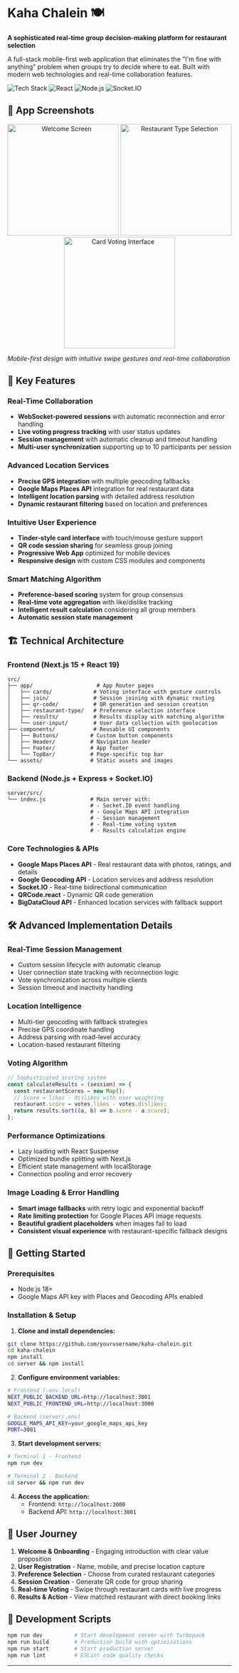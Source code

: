 # Kaha Chalein 🍽️

**A sophisticated real-time group decision-making platform for restaurant selection**

A full-stack mobile-first web application that eliminates the "I'm fine with anything" problem when groups try to decide where to eat. Built with modern web technologies and real-time collaboration features.

![Tech Stack](https://img.shields.io/badge/Next.js-15.3.2-black?style=flat-square&logo=next.js)
![React](https://img.shields.io/badge/React-19.0.0-blue?style=flat-square&logo=react)
![Node.js](https://img.shields.io/badge/Node.js-Express-green?style=flat-square&logo=node.js)
![Socket.IO](https://img.shields.io/badge/Socket.IO-4.8.1-white?style=flat-square&logo=socket.io&logoColor=black)

## 📸 App Screenshots

<div align="center">
  <img src="screenshots/welcome-screen.png" alt="Welcome Screen" width="250"/>
  <img src="screenshots/restaurant-selection.png" alt="Restaurant Type Selection" width="250"/>
  <img src="screenshots/card-voting.png" alt="Card Voting Interface" width="250"/>
</div>

_Mobile-first design with intuitive swipe gestures and real-time collaboration_

## 🚀 Key Features

### Real-Time Collaboration

- **WebSocket-powered sessions** with automatic reconnection and error handling
- **Live voting progress tracking** with user status updates
- **Session management** with automatic cleanup and timeout handling
- **Multi-user synchronization** supporting up to 10 participants per session

### Advanced Location Services

- **Precise GPS integration** with multiple geocoding fallbacks
- **Google Maps Places API** integration for real restaurant data
- **Intelligent location parsing** with detailed address resolution
- **Dynamic restaurant filtering** based on location and preferences

### Intuitive User Experience

- **Tinder-style card interface** with touch/mouse gesture support
- **QR code session sharing** for seamless group joining
- **Progressive Web App** optimized for mobile devices
- **Responsive design** with custom CSS modules and components

### Smart Matching Algorithm

- **Preference-based scoring** system for group consensus
- **Real-time vote aggregation** with like/dislike tracking
- **Intelligent result calculation** considering all group members
- **Automatic session state management**

## 🏗️ Technical Architecture

### Frontend (Next.js 15 + React 19)

```
src/
├── app/                    # App Router pages
│   ├── cards/             # Voting interface with gesture controls
│   ├── join/              # Session joining with dynamic routing
│   ├── qr-code/           # QR generation and session creation
│   ├── restaurant-type/   # Preference selection interface
│   ├── results/           # Results display with matching algorithm
│   └── user-input/        # User data collection with geolocation
├── components/            # Reusable UI components
│   ├── Buttons/          # Custom button components
│   ├── Header/           # Navigation header
│   ├── Footer/           # App footer
│   └── TopBar/           # Page-specific top bar
└── assets/               # Static assets and images
```

### Backend (Node.js + Express + Socket.IO)

```
server/src/
└── index.js              # Main server with:
                          # - Socket.IO event handling
                          # - Google Maps API integration
                          # - Session management
                          # - Real-time voting system
                          # - Results calculation engine
```

### Core Technologies & APIs

- **Google Maps Places API** - Real restaurant data with photos, ratings, and details
- **Google Geocoding API** - Location services and address resolution
- **Socket.IO** - Real-time bidirectional communication
- **QRCode.react** - Dynamic QR code generation
- **BigDataCloud API** - Enhanced location services with fallback support

## 🛠️ Advanced Implementation Details

### Real-Time Session Management

- Custom session lifecycle with automatic cleanup
- User connection state tracking with reconnection logic
- Vote synchronization across multiple clients
- Session timeout and inactivity handling

### Location Intelligence

- Multi-tier geocoding with fallback strategies
- Precise GPS coordinate handling
- Address parsing with road-level accuracy
- Location-based restaurant filtering

### Voting Algorithm

```javascript
// Sophisticated scoring system
const calculateResults = (session) => {
  const restaurantScores = new Map();
  // Score = likes - dislikes with user weighting
  restaurant.score = votes.likes - votes.dislikes;
  return results.sort((a, b) => b.score - a.score);
};
```

### Performance Optimizations

- Lazy loading with React Suspense
- Optimized bundle splitting with Next.js
- Efficient state management with localStorage
- Connection pooling and error recovery

### Image Loading & Error Handling

- **Smart image fallbacks** with retry logic and exponential backoff
- **Rate limiting protection** for Google Places API image requests
- **Beautiful gradient placeholders** when images fail to load
- **Consistent visual experience** with restaurant-specific fallback designs

## 🚀 Getting Started

### Prerequisites

- Node.js 18+
- Google Maps API key with Places and Geocoding APIs enabled

### Installation & Setup

1. **Clone and install dependencies:**

```bash
git clone https://github.com/yourusername/kaha-chalein.git
cd kaha-chalein
npm install
cd server && npm install
```

2. **Configure environment variables:**

```bash
# Frontend (.env.local)
NEXT_PUBLIC_BACKEND_URL=http://localhost:3001
NEXT_PUBLIC_FRONTEND_URL=http://localhost:3000

# Backend (server/.env)
GOOGLE_MAPS_API_KEY=your_google_maps_api_key
PORT=3001
```

3. **Start development servers:**

```bash
# Terminal 1 - Frontend
npm run dev

# Terminal 2 - Backend
cd server && npm run dev
```

4. **Access the application:**
   - Frontend: `http://localhost:3000`
   - Backend API: `http://localhost:3001`

## 📱 User Journey

1. **Welcome & Onboarding** - Engaging introduction with clear value proposition
2. **User Registration** - Name, mobile, and precise location capture
3. **Preference Selection** - Choose from curated restaurant categories
4. **Session Creation** - Generate QR code for group sharing
5. **Real-time Voting** - Swipe through restaurant cards with live progress
6. **Results & Action** - View matched restaurant with direct booking links

## 🔧 Development Scripts

```bash
npm run dev          # Start development server with Turbopack
npm run build        # Production build with optimizations
npm run start        # Start production server
npm run lint         # ESLint code quality checks
```

---
